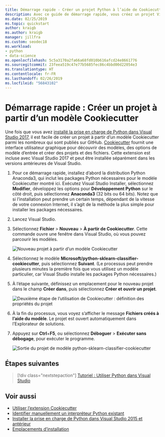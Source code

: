 ```yaml
---
title: Démarrage rapide - Créer un projet Python à l’aide de Cookiecutter
description: Avec ce guide de démarrage rapide, vous créez un projet Visual Studio pour Python à l’aide d’un modèle Cookiecutter.
ms.date: 02/25/2019
ms.topic: quickstart
author: kraigb
ms.author: kraigb
manager: jillfra
ms.custom: seodec18
ms.workload:
- python
- data-science
ms.openlocfilehash: 5c5a3170a2fa66a68fd010b616afcd24e8661776
ms.sourcegitcommit: 23feea519c47e77b5685fec86c4bbd00d22054e3
ms.translationtype: HT
ms.contentlocale: fr-FR
ms.lasthandoff: 02/26/2019
ms.locfileid: "56843102"
---
```

# <a name="quickstart-create-a-project-from-a-cookiecutter-template"></a>Démarrage rapide : Créer un projet à partir d’un modèle Cookiecutter

Une fois que vous avez [installé la prise en charge de Python dans Visual Studio 2017](installing-python-support-in-visual-studio.md), il est facile de créer un projet à partir d’un modèle Cookiecutter parmi les nombreux qui sont publiés sur GitHub. [Cookiecutter](https://cookiecutter.readthedocs.io/en/latest/) fournit une interface utilisateur graphique pour découvrir des modèles, des options de modèle d’entrée et créer des projets et des fichiers. Cette extension est incluse avec Visual Studio 2017 et peut être installée séparément dans les versions antérieures de Visual Studio.

1. Pour ce démarrage rapide, installez d’abord la distribution Python Anaconda3, qui inclut les packages Python nécessaires pour le modèle Cookiecutter montré ici. Exécutez Visual Studio Installer, sélectionnez **Modifier**, développez les options pour **Développement Python** sur le côté droit, puis sélectionnez **Anaconda3** (32 bits ou 64 bits). Notez que si l’installation peut prendre un certain temps, dépendant de la vitesse de votre connexion Internet, il s’agit de la méthode la plus simple pour installer les packages nécessaires.

1. Lancez Visual Studio.

1. Sélectionnez **Fichier** > **Nouveau** > **À partir de Cookiecutter**. Cette commande ouvre une fenêtre dans Visual Studio, où vous pouvez parcourir les modèles.

    ![Nouveau projet à partir d’un modèle Cookiecutter](media/projects-from-cookiecutter1.png)

1. Sélectionnez le modèle **Microsoft/python-sklearn-classifier-cookiecutter**, puis sélectionnez **Suivant**. (Le processus peut prendre plusieurs minutes la première fois que vous utilisez un modèle particulier, car Visual Studio installe les packages Python nécessaires.)

1. À l’étape suivante, définissez un emplacement pour le nouveau projet dans le champ **Créer dans**, puis sélectionnez **Créer et ouvrir un projet**.

    ![Deuxième étape de l’utilisation de Cookiecutter : définition des propriétés du projet](media/projects-from-cookiecutter2.png)

1. À la fin du processus, vous voyez s’afficher le message **Fichiers créés à l’aide du modèle**. Le projet est ouvert automatiquement dans l’Explorateur de solutions.

1. Appuyez sur **Ctrl**+**F5**, ou sélectionnez **Déboguer** > **Exécuter sans débogage**, pour exécuter le programme.

    ![Sortie du projet de modèle python-sklearn-classifier-cookiecutter](media/projects-from-cookiecutter4.png)

## <a name="next-steps"></a>Étapes suivantes

> [!div class="nextstepaction"]
> [Tutoriel : Utiliser Python dans Visual Studio](tutorial-working-with-python-in-visual-studio-step-01-create-project.md)

## <a name="see-also"></a>Voir aussi

- [Utiliser l’extension Cookiecutter](using-python-cookiecutter-templates.md)
- [Identifier manuellement un interpréteur Python existant](managing-python-environments-in-visual-studio.md#manually-identify-an-existing-environment)
- [Installer la prise en charge de Python dans Visual Studio 2015 et antérieur](installing-python-support-in-visual-studio.md)
- [Emplacements d’installation](installing-python-support-in-visual-studio.md#install-locations)
